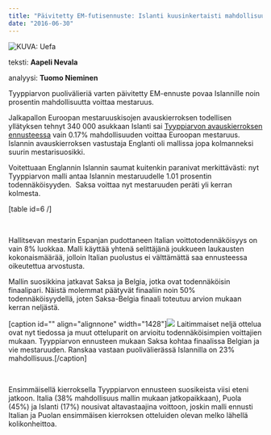 ```yaml
---
title: "Päivitetty EM-futisennuste: Islanti kuusinkertaisti mahdollisuutensa Euroopan mestariksi!"
date: "2016-06-30"
---
```


![KUVA: Uefa](http://img.uefa.com/imgml/2016/euro/social/og-default.jpg)

teksti: **Aapeli Nevala**

analyysi: **Tuomo Nieminen**

Tyyppiarvon puolivälieriä varten päivitetty EM-ennuste povaa Islannille noin prosentin mahdollisuutta voittaa mestaruus.

Jalkapallon Euroopan mestaruuskisojen avauskierroksen todellisen yllätyksen tehnyt 340 000 asukkaan Islanti sai [Tyyppiarvon avauskierroksen ennusteessa](http://tyyppiarvo.com/2016/06/tyyppiarvo-tutki-32768-mahdollista-skenaariota-belgia-saksa-todennakoisin-em-finaali/) vain 0.17% mahdollisuuden voittaa Euroopan mestaruus. Islannin avauskierroksen vastustaja Englanti oli mallissa jopa kolmanneksi suurin mestarisuosikki.

Voitettuaan Englannin Islannin saumat kuitenkin paranivat merkittävästi: nyt Tyyppiarvon malli antaa Islannin mestaruudelle 1.01 prosentin todennäköisyyden.  Saksa voittaa nyt mestaruuden peräti yli kerran kolmesta.

\[table id=6 /\]

 

Hallitsevan mestarin Espanjan pudottaneen Italian voittotodennäköisyys on vain 8% luokkaa. Malli käyttää yhtenä selittäjänä joukkueen laukausten kokonaismäärää, jolloin Italian puolustus ei välttämättä saa ennusteessa oikeutettua arvostusta.

Mallin suosikkina jatkavat Saksa ja Belgia, jotka ovat todennäköisin finaalipari. Näistä molemmat päätyvät finaaliin noin 50% todennäköisyydellä, joten Saksa-Belgia finaali toteutuu arvion mukaan kerran neljästä.

\[caption id="" align="alignnone" width="1428"\]![](http://gdurl.com/7nTA) Laitimmaiset neljä ottelua ovat nyt tiedossa ja muut otteluparit on arvioitu todennäköisimpien voittajien mukaan. Tyyppiarvon ennusteen mukaan Saksa kohtaa finaalissa Belgian ja vie mestaruuden. Ranskaa vastaan puolivälierässä Islannilla on 23% mahdollisuus.\[/caption\]

 

Ensimmäisellä kierroksella Tyyppiarvon ennusteen suosikeista viisi eteni jatkoon. Italia (38% mahdollisuus mallin mukaan jatkopaikkaan), Puola (45%) ja Islanti (17%) nousivat altavastaajina voittoon, joskin malli ennusti Italian ja Puolan ensimmäisen kierroksen otteluiden olevan melko lähellä kolikonheittoa.

